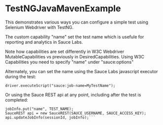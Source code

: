# TestNGJavaMavenExample

This demonstrates various ways you can configure a simple test using Selenium Webdriver with TestNG.

The custom capability "name" set the test name which is usefule for reporting and analytics in Sauce Labs.

Note how capabilities are set differently in W3C Webdriver MutableCapabilities vs previously in DesiredCapabilities.
Using W3C Capabilities you need to specify "name" under "sauce:options"


Alternately, you can set the name using the Sauce Labs javascript executor during the test:

  ```driver.executeScript("sauce:job-name=MyTestName");```

Or using the Sauce REST api at any point, including after the test is completed:

  ```HashMap<String, Object> jobInfo = new HashMap<>();
  jobInfo.put("name", TEST_NAME);
  SauceREST api = new SauceREST(SAUCE_USERNAME, SAUCE_ACCESS_KEY);
  api.updateJobInfo(sessionId, jobInfo);```
